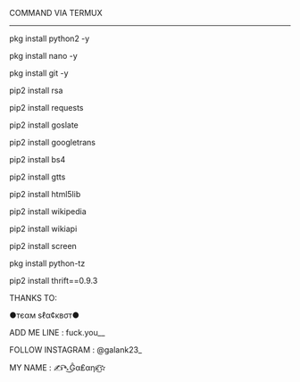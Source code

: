 COMMAND VIA TERMUX
_________________________
pkg install python2 -y

pkg install nano -y

pkg install git -y

pip2 install rsa

pip2 install requests

pip2 install goslate

pip2 install googletrans

pip2 install bs4

pip2 install gtts

pip2 install html5lib

pip2 install wikipedia

pip2 install wikiapi

pip2 install screen

pkg install python-tz

pip2 install thrift==0.9.3


THANKS TO:

●тєαм ѕℓα¢ĸвσт●

ADD ME LINE : fuck.you__

FOLLOW INSTAGRAM : @galank23_

MY NAME : ✍͡➴͜Ĝα₤αηĸ͜͡✫
